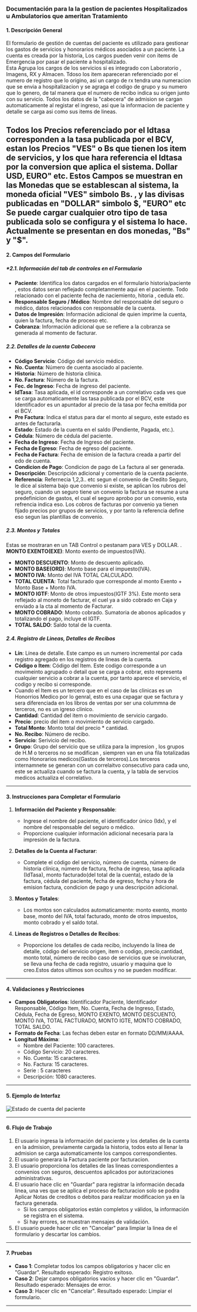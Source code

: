 
### **Documentación para la la gestion de pacientes Hospitalizados u Ambulatorios que ameritan Tratamiento**


#### **1. Descripción General**
El formulario de gestión de cuentas del paciente es utilizado para gestionar los gastos de servicios y honorarios médicos asociados a un paciente. 
La cuenta es creada por la historia, Los cargos pueden venir con items de Emergencia por pasar el paciente a hospitalizado.  
Esta  Agrupa los cargos de los servicios si es integrado con Laboratorio , Imagens, RX y Almacen. Tdoso los item apareceran referenciado por el numero de registro que lo origino,
asi un cargo de rx tendra una numeracion que se envia a hospitalizacion y se agraga el codigo de grupo y su numero que lo genero, de tal manera que el numero de recibo indica su origen junto con su servicio. 
Todos los datos de la "cabecera" de admision se cargan automaticamente al registar el ingreso, asi que la informacion de paciente y detalle se carga asi como sus items de lineas.

Todos los Precios referenciado por el Idtasa corresponden a la tasa publicada por el BCV, estan los Precios "VES" o Bs que tienen los item de servicios, y los que hara referencia el Idtasa por la conversion que aplica el sistema.
Dollar USD, EURO" etc.
Estos Campos se muestran en las Monedas que se establescan al sistema, la moneda oficial "VES" simbolo Bs. , y las divisas publicadas en "DOLLAR" simbolo $, "EURO" etc
Se puede cargar cualquier otro tipo de tasa publicada solo se configura y el sistema lo hace.
Actualmente se presentan en dos monedas, "Bs" y "$".
---

#### **2. Campos del Formulario**

##### **2.1. Información del tab de controles en el Formulario*
- **Paciente**: Identifica los datos cargados en el formulario historia/paciente , estos datos seran reflejado completanmente aqui en el  paciente. 
    Todo relacionado con el paciente fecha de naciemiento, hitoria , cedula etc.
- **Responsable Seguro / Médico**: Nombre del responsable del seguro o médico, datos relacionados con responsable de la cuenta.
- **Datos de Impresión**: Información adicional de quien imprime la cuenta, quien la factura, fecha de proceso etc.
- **Cobranza**: Información adicional que se refiere a la cobranza se generada al momento de facturar.

##### **2.2. Detalles de la cuenta Cabecera**
- **Código Servicio**: Código del servicio médico.
- **No. Cuenta**: Número de cuenta asociado al paciente.
- **Historia**: Número de historia clínica.
- **No. Factura**: Número de la factura.
- **Fec. de Ingreso**: Fecha de ingreso del paciente.
- **IdTasa**: Tasa aplicada, el id corresponde a un correlativo cada ves que se carga automaticamente las tasa publicada por el BCV, este Identificador es un apuntador al precio de la tasa por fecha emitida por el BCV.
- **Pre Factura**: Indica el status para dar el monto al seguro, este estado es antes de facturarla.
- **Estado**: Estado de la cuenta en el saldo (Pendiente, Pagada, etc.).
- **Cédula**: Número de cédula del paciente.
- **Fecha de Ingreso**: Fecha de Ingreso del paciente.
- **Fecha de Egreso**: Fecha de egreso del paciente.
- **Fecha de Factura**: Fecha de emision de la factura creada a partir del edo de cuenta.
- **Condicion de Pago**: Condicion de pago de La factura al ser generada.
- **Descripción**: Descripción adicional y comentario de la cuenta paciente.
- **Referencia**: Refernecia 1,2,3.. etc segun el convenio de Credito Seguro, le dice al sistema bajo que convenio si existe, se aplican los rubros del seguro, cuando un seguro tiene un convenio la factura se resume a una predefinicion
de gastos, el cual el seguro aprobo por un convenio, esta refrencia indica eso. Los cobros de facturas por convenio ya tienen fijado precios por grupos de servicios, y por tanto la referencia define eso segun las plantillas de convenio.

##### **2.3. Montos y Totales**
Estas se mostraran en un TAB Control o pestanam para VES y DOLLAR.
. 
 **MONTO EXENTO(EXE)**: Monto exento de impuestos(IVA).
- **MONTO DESCUENTO**: Monto de descuento aplicado.
- **MONTO BASE(ORD)**: Monto base para el impuesto(IVA).
- **MONTO IVA**: Monto del IVA TOTAL CALCULADO.
- **TOTAL CUENTA**: Total facturado que corresponde al monto Exento + Monto Base + Monto IVA.
- **MONTO IGTF**: Monto de otros impuestos(IGTF 3%). Este monto sera reflejado al moneto de facturar, el cuel ya a sido cobrado en Caja y enviado a la cta al momento de Facturar.
- **MONTO COBRADO**: Monto cobrado. Sumatoria de abonos aplicados y totalizando el pago, incluye el IGTF.
- **TOTAL SALDO**: Saldo total de la cuenta.

##### **2.4. Registro de Lineas, Detalles de Recibos**
- **Lín**: Línea de detalle. Este campo es un numero incremental por cada registro agregado en los registros de lineas  de la cuenta.
- **Código o Item**: Código del Item. Este codigo corresponde a un movimeinto agrupado o detail que se carga a cobrar, esto representa cualquier servicio a cobrar a la cuenta, por tanto aparece el servicio, el codigo y recibo si corresponde.
- Cuando el Item es un tercero que en el caso de las clinicas es un Honorrios Medico por lo genral, esto es una cxpagar que se factura y sera diferenciada en los libros de ventas por ser una colummna de terceros, no es un igreso clinico.
- **Cantidad**: Cantidad del item o movimiento de servicio cargado.
- **Precio**: precio del item o movimiento de servicio cargado.
- **Total Monto**: Monto total del precio * cantidad.
- **No. Recibo**: Número de recibo.
- **Servicio**: Serivicio del recibo.
- **Grupo**: Grupo del servicio que se utiliza para la impresion , los grupos de H.M o terceros no se modifican , siempren van en una fila totalizadas como Honorarios medicos(Gastos de terceros).Los terceros internamnete se generan con un correlaitvo consecutivo para    cada uno, este se actualiza cuando se factura la cuenta, y la tabla de servcios medicos actualiza el correlativo.

---

#### **3. Instrucciones para Completar el Formulario**

1. **Información del Paciente y Responsable**:
   - Ingrese el nombre del paciente, el identificador único (Idx), y el nombre del responsable del seguro o médico.
   - Proporcione cualquier información adicional necesaria para la impresión de la factura.

2. **Detalles de la Cuenta al Facturar**:
   - Complete el código del servicio, número de cuenta, número de historia clínica, número de factura, fecha de ingreso, tasa aplicada (IdTasa), monto facturado(del total de la cuenta), estado de la factura, cédula del paciente, fecha de egreso, fecha y hora de emision factura, condicion de pago y una descripción adicional.

3. **Montos y Totales**:
   - Los montos son calculados automaticamente: monto exento, monto base, monto del IVA, total facturado, monto de otros impuestos, monto cobrado y el saldo total.

4. **Lineas de Registros o Detalles de Recibos**:
   - Proporcione los detalles de cada recibo, incluyendo la línea de detalle,  código del servicio origen, item o codigo, precio,cantidad, monto total, número de recibo caso de servicios que se involucran, se lleva una fecha de cada registro, usuario y maquina que lo creo.Estos datos ultimos son ocultos y no se pueden modificar.

---

#### **4. Validaciones y Restricciones**

- **Campos Obligatorios**: Identificador Paciente, Identificador Responsable, Código Item, No. Cuenta,  Fecha de Ingreso, Estado, Cédula, Fecha de Egreso,  MONTO EXENTO, MONTO DESCUENTO, MONTO IVA, TOTAL FACTURADO, MONTO IGTE, MONTO COBRADO, TOTAL SALDO.
- **Formato de Fecha**: Las fechas deben estar en formato DD/MM/AAAA.
- **Longitud Máxima**:
  - Nombre del Paciente: 100 caracteres.
  - Código Servicio: 20 caracteres.
  - No. Cuenta: 15 caracteres.
  - No. Factura: 15 caracteres.
  - Serie : 5 caracteres
  - Descripción: 1080 caracteres.

---

#### **5. Ejemplo de Interfaz**

![Estado de cuenta del paciente](images/EDOCUENTAHOSP/CEdoCuentaHosp.JPG)

---

#### **6. Flujo de Trabajo**

1. El usuario ingresa la información del paciente y los detalles de la cuenta en la admision, previamente cargada la historia, todos esto al llenar la admision se carga automaticamente los campos correspondientes.
2. El usuario  generara la Factura paciente por facturacion.
3. El usuario proporciona los detalles de las lineas correspondientes a convenios con seguros, descuentos aplicados por autorizaciones administrativas.
4. El usuario hace clic en "Guardar" para registrar la información decada linea, una ves que se aplica el proceso de facturacion solo se podra Aplicar Notas de creditos o debitos para realizar modificacion ya en la factura generada.
   - Si los campos obligatorios están completos y válidos, la información se registra en el sistema.
   - Si hay errores, se muestran mensajes de validación.
5. El usuario puede hacer clic en "Cancelar" para limpiar la linea de el formulario y descartar los cambios.

---

#### **7. Pruebas**

- **Caso 1**: Completar todos los campos obligatorios y hacer clic en "Guardar<F1>". Resultado esperado: Registro exitoso.
- **Caso 2**: Dejar campos obligatorios vacíos y hacer clic en "Guardar<F1>". Resultado esperado: Mensajes de error.
- **Caso 3**: Hacer clic en "Cancelar". Resultado esperado: Limpiar el formulario.

---

